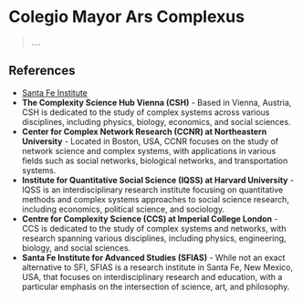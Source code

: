 # Colegio Mayor Ars Complexus

> ….
> 

## References

- [Santa Fe Institute](https://www.santafe.edu/)
- **The Complexity Science Hub Vienna (CSH)** - Based in Vienna, Austria, CSH is dedicated to the study of complex systems across various disciplines, including physics, biology, economics, and social sciences.
- **Center for Complex Network Research (CCNR) at Northeastern University** - Located in Boston, USA, CCNR focuses on the study of network science and complex systems, with applications in various fields such as social networks, biological networks, and transportation systems.
- **Institute for Quantitative Social Science (IQSS) at Harvard University** - IQSS is an interdisciplinary research institute focusing on quantitative methods and complex systems approaches to social science research, including economics, political science, and sociology.
- **Centre for Complexity Science (CCS) at Imperial College London** - CCS is dedicated to the study of complex systems and networks, with research spanning various disciplines, including physics, engineering, biology, and social sciences.
- **Santa Fe Institute for Advanced Studies (SFIAS)** - While not an exact alternative to SFI, SFIAS is a research institute in Santa Fe, New Mexico, USA, that focuses on interdisciplinary research and education, with a particular emphasis on the intersection of science, art, and philosophy.